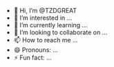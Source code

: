 - 👋 Hi, I’m @TZDGREAT
- 👀 I’m interested in ...
- 🌱 I’m currently learning ...
- 💞️ I’m looking to collaborate on ...
- 📫 How to reach me ...
- 😄 Pronouns: ...
- ⚡ Fun fact: ...

<!---
TZDGREAT/TZDGREAT is a ✨ special ✨ repository because its `README.md` (this file) appears on your GitHub profile.
You can click the Preview link to take a look at your changes.
--->
